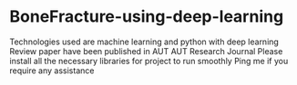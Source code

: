 # BoneFracture-using-deep-learning

Technologies used are machine learning and python with deep learning
Review paper have been published in AUT AUT Research Journal
Please install all the necessary libraries for project to run smoothly
Ping me if you require any assistance
